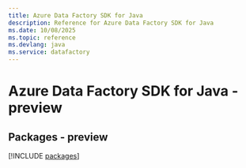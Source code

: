 ```yaml
---
title: Azure Data Factory SDK for Java
description: Reference for Azure Data Factory SDK for Java
ms.date: 10/08/2025
ms.topic: reference
ms.devlang: java
ms.service: datafactory
---
```

# Azure Data Factory SDK for Java - preview
## Packages - preview
[!INCLUDE [packages](data-factory-index.md)]